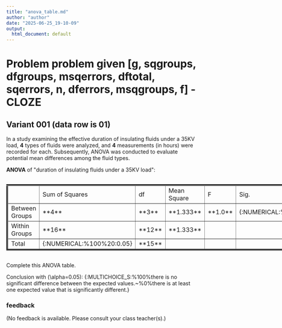 ```yaml
---
title: "anova_table.md"
author: "author"
date: "2025-06-25_19-10-09"
output:
  html_document: default
---
```


# Problem problem given [g, sqgroups, dfgroups, msqerrors, dftotal, sqerrors, n, dferrors, msqgroups, f] - CLOZE


## Variant 001 (data row is 01)


In a study examining the effective duration of insulating fluids under a 35KV load, **4** types of fluids were analyzed, and **4** measurements (in hours) were recorded for each. Subsequently, ANOVA was conducted to evaluate potential mean differences among the fluid types.


**ANOVA** of "duration of insulating fluids under a 35KV load":

<table style="border-collapse: collapse; width: 100%; display: inline-table; border: 10" border="5" >
    <colgroup>
      <col style="width: 25%">
      <col style="width: 15%;">
      <col style="width: 15%;">
      <col style="width: 15%;">
      <col style="width: 15%;">
      <col style="width: 15%;">
    </colgroup>
    <tbody>
      <tr>
        <td></td>
        <td>Sum of Squares</td>
        <td>df</td>
        <td>Mean Square</td>
        <td>F</td>
        <td>Sig.</td>
      </tr>
      <tr>
        <td>Between Groups</td>
        <td>**4**</td>
        <td>**3**</td>
        <td>**1.333**</td>
        <td>**1.0**</td>
        <td>{:NUMERICAL:%100%0.426:0.005}</td>
      </tr>
      <tr>
        <td>Within Groups</td>
        <td>**16**</td>
        <td>**12**</td>
        <td>**1.333**</td>
        <td></td>
        <td></td>
      </tr>
      <tr>
        <td>Total</td>
        <td>{:NUMERICAL:%100%20:0.05}</td>
        <td>**15**</td>
        <td></td>
        <td></td>
        <td></td>
      </tr>
    </tbody>
  </table>

Complete this ANOVA table.

Conclusion with  \(\alpha=0.05\): {:MULTICHOICE_S:%100%there is no significant difference between the expected values.\~%0%there is at least one expected value that is significantly different.}




### feedback


(No feedback is available. Please consult your class teacher(s).)



